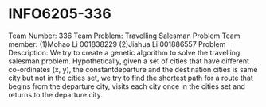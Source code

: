 # INFO6205-336
Team Number: 336
Team Problem: Travelling Salesman Problem
Team member:
(1)Mohao Li 001838229
(2)Jiahua Li 001886557
Problem Description:
We try to create a genetic algorithm to solve the travelling salesman problem. Hypothetically, given a set of cities that have different co-ordinates (x, y), the constantdeparture and the destination cities is same city but not in the cities set, we try to find the shortest path for a route that begins from the departure city, visits each city once in the cities set and returns to the departure city.
